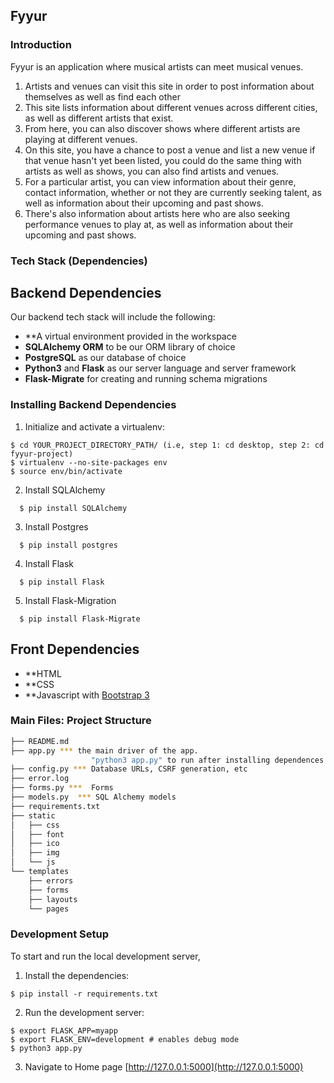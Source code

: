 Fyyur
-----

### Introduction

Fyyur is an application where musical artists can meet musical venues. 

1. Artists and venues can visit this site in order to post information about themselves as well as find each other
2. This site lists information about different venues across different cities, as well as different artists that exist.
3. From here, you can also discover shows where different artists are playing at different venues.
4. On this site, you have a chance to post a venue and list a new venue if that venue hasn't yet been listed, you could do the same thing with artists as well as shows, you can also find artists and venues.
5. For a particular artist, you can view information about their genre, contact information, whether or not they are currently seeking talent, as well as information about their upcoming and past shows.
6. There's also information about artists here who are also seeking performance venues to play at, as well as information about their upcoming and past shows.

### Tech Stack (Dependencies)

## Backend Dependencies

Our backend tech stack will include the following:

* **A virtual environment provided in the workspace
* **SQLAlchemy ORM** to be our ORM library of choice
* **PostgreSQL** as our database of choice
* **Python3** and **Flask** as our server language and server framework
* **Flask-Migrate** for creating and running schema migrations


### Installing Backend Dependencies

1. Initialize and activate a virtualenv:
  ```
  $ cd YOUR_PROJECT_DIRECTORY_PATH/ (i.e, step 1: cd desktop, step 2: cd fyyur-project)
  $ virtualenv --no-site-packages env
  $ source env/bin/activate
  ```
2. Install SQLAlchemy
```
  $ pip install SQLAlchemy
  ```
3. Install Postgres

```
  $ pip install postgres
  ```
4. Install Flask

```
  $ pip install Flask
  ```
5. Install Flask-Migration

```
  $ pip install Flask-Migrate
  ```

## Front Dependencies

* **HTML
* **CSS
* **Javascript with [Bootstrap 3](https://getbootstrap.com/docs/3.4/customize/) 

### Main Files: Project Structure

  ```sh
  ├── README.md
  ├── app.py *** the main driver of the app. 
                    "python3 app.py" to run after installing dependences
  ├── config.py *** Database URLs, CSRF generation, etc
  ├── error.log
  ├── forms.py ***  Forms
  ├── models.py  *** SQL Alchemy models
  ├── requirements.txt 
  ├── static
  │   ├── css 
  │   ├── font
  │   ├── ico
  │   ├── img
  │   └── js
  └── templates
      ├── errors
      ├── forms
      ├── layouts
      └── pages
  ```


### Development Setup


To start and run the local development server,


1. Install the dependencies:
  ```
  $ pip install -r requirements.txt
  ```

2. Run the development server:
  ```
  $ export FLASK_APP=myapp
  $ export FLASK_ENV=development # enables debug mode
  $ python3 app.py
  ```

3. Navigate to Home page [http://127.0.0.1:5000](http://127.0.0.1:5000)
